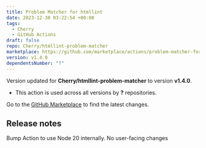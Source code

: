 ```yaml
---
title: Problem Matcher for htmllint
date: 2023-12-30 03:22:54 +00:00
tags:
  - Cherry
  - GitHub Actions
draft: false
repo: Cherry/htmllint-problem-matcher
marketplace: https://github.com/marketplace/actions/problem-matcher-for-htmllint
version: v1.4.0
dependentsNumber: "?"
---
```



Version updated for **Cherry/htmllint-problem-matcher** to version **v1.4.0**.
- This action is used across all versions by **?** repositories.

Go to the [GitHub Marketplace](https://github.com/marketplace/actions/problem-matcher-for-htmllint) to find the latest changes.

## Release notes

Bump Action to use Node 20 internally. No user-facing changes
